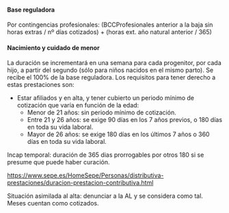 #### Base reguladora
Por contingencias profesionales: 
(BCCProfesionales anterior a la baja sin horas extras / nº días cotizados) + (horas ext. año natural anterior / 365)

#### Nacimiento y cuidado de menor
La duración se incrementará en una semana para cada progenitor, por cada hijo, a partir del segundo (sólo para niños nacidos en el mismo parto).
Se recibe el 100% de la base reguladora. Los requisitos para tener derecho a estas prestaciones son: 
- Estar afiliados y en alta, y tener cubierto un periodo mínimo de cotización que varía en función de la edad: 
	- Menor de 21 años: sin periodo mínimo de cotización.
	- Entre 21 y 26 años: se exige 90 días en los 7 años previos, o 180 días en toda su vida laboral.
	- Mayor de 26 años: se exige 180 días en los últimos 7 años o 360 días en toda su vida laboral.

Incap temporal: duración de 365 dias prorrogables por otros 180 si se presume que puede haber curación.

https://www.sepe.es/HomeSepe/Personas/distributiva-prestaciones/duracion-prestacion-contributiva.html

Situación asimilada al alta: denunciar a la AL y se considera como tal. Meses cuentan como cotizados.